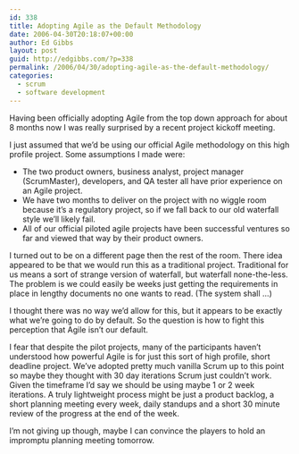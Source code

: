 ```yaml
---
id: 338
title: Adopting Agile as the Default Methodology
date: 2006-04-30T20:18:07+00:00
author: Ed Gibbs
layout: post
guid: http://edgibbs.com/?p=338
permalink: /2006/04/30/adopting-agile-as-the-default-methodology/
categories:
  - scrum
  - software development
---
```

Having been officially adopting Agile from the top down approach for about 8 months now I was really surprised by a recent project kickoff meeting.

I just assumed that we&#8217;d be using our official Agile methodology on this high profile project. Some assumptions I made were:

  * The two product owners, business analyst, project manager (ScrumMaster), developers, and QA tester all have prior experience on an Agile project.
  * We have two months to deliver on the project with no wiggle room because it&#8217;s a regulatory project, so if we fall back to our old waterfall style we&#8217;ll likely fail.
  * All of our official piloted agile projects have been successful ventures so far and viewed that way by their product owners.

I turned out to be on a different page then the rest of the room. There idea appeared to be that we would run this as a traditional project. Traditional for us means a sort of strange version of waterfall, but waterfall none-the-less. The problem is we could easily be weeks just getting the requirements in place in lengthy documents no one wants to read. (The system shall &#8230;)

I thought there was no way we&#8217;d allow for this, but it appears to be exactly what we&#8217;re going to do by default. So the question is how to fight this perception that Agile isn&#8217;t our default.

I fear that despite the pilot projects, many of the participants haven&#8217;t understood how powerful Agile is for just this sort of high profile, short deadline project. We&#8217;ve adopted pretty much vanilla Scrum up to this point so maybe they thought with 30 day iterations Scrum just couldn&#8217;t work. Given the timeframe I&#8217;d say we should be using maybe 1 or 2 week iterations. A truly lightweight process might be just a product backlog, a short planning meeting every week, daily standups and a short 30 minute review of the progress at the end of the week.

I&#8217;m not giving up though, maybe I can convince the players to hold an impromptu planning meeting tomorrow.